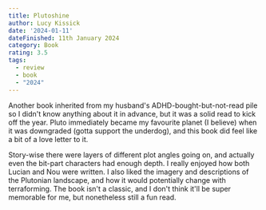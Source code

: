 ```yaml
---
title: Plutoshine
author: Lucy Kissick
date: '2024-01-11'
dateFinished: 11th January 2024
category: Book
rating: 3.5
tags:
  - review
  - book
  - "2024"
---
```


Another book inherited from my husband's ADHD-bought-but-not-read pile so I didn't know anything about it in advance, but it was a solid read to kick off the year. Pluto immediately became my favourite planet (I believe) when it was downgraded (gotta support the underdog), and this book did feel like a bit of a love letter to it.

Story-wise there were layers of different plot angles going on, and actually even the bit-part characters had enough depth. I really enjoyed how both Lucian and Nou were written. I also liked the imagery and descriptions of the Plutonian landscape, and how it would potentially change with terraforming. The book isn't a classic, and I don't think it'll be super memorable for me, but nonetheless still a fun read.